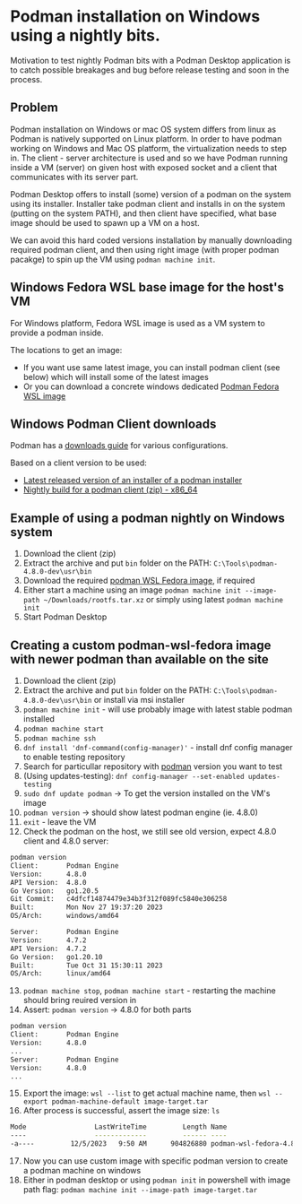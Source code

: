 # Podman installation on Windows using a nightly bits.
Motivation to test nightly Podman bits with a Podman Desktop application is to catch possible breakages and bug before release testing and soon in the process.

## Problem

Podman installation on Windows or mac OS system differs from linux as Podman is natively supported on Linux platform. In order to have podman working on Windows and Mac OS platform, the virtualization needs to step in. The client - server architecture is used and so we have Podman running inside a VM (server) on given host with exposed socket and a client that communicates with its server part. 

Podman Desktop offers to install (some) version of a podman on the system using its installer. Installer take podman client and installs in on the system (putting on the system PATH), and then client have specified, what base image should be used to spawn up a VM on a host.

We can avoid this hard coded versions installation by manually downloading required podman client, and then using right image (with proper podman pacakge) to spin up the VM using `podman machine init`.

## Windows Fedora WSL base image for the host's VM

For Windows platform, Fedora WSL image is used as a VM system to provide a podman inside.

The locations to get an image: 
* If you want use same latest image, you can install podman client (see below) which will install some of the latest images
* Or you can download a concrete windows dedicated [Podman Fedora WSL image](https://github.com/containers/podman-wsl-fedora/releases)

## Windows Podman Client downloads

Podman has a [downloads guide](https://github.com/containers/podman/blob/main/DOWNLOADS.md) for various configurations.

Based on a client version to be used:
* [Latest released version of an installer of a podman installer](https://github.com/containers/podman/releases)
* [Nightly build for a podman client (zip) - x86_64](https://api.cirrus-ci.com/v1/artifact/github/containers/podman/Artifacts/binary/podman-remote-release-windows_amd64.zip)

## Example of using a podman nightly on Windows system
1. Download the client (zip)
2. Extract the archive and put `bin` folder on the PATH: `C:\Tools\podman-4.8.0-dev\usr\bin`
3. Download the required [podman WSL Fedora image](https://github.com/containers/podman-wsl-fedora/releases), if required
4. Either start a machine using an image `podman machine init --image-path ~/Downloads/rootfs.tar.xz` or simply using latest `podman machine init`
5. Start Podman Desktop

## Creating a custom podman-wsl-fedora image with newer podman than available on the site
1. Download the client (zip)
2. Extract the archive and put `bin` folder on the PATH: `C:\Tools\podman-4.8.0-dev\usr\bin` or install via msi installer
3. `podman machine init` - will use probably image with latest stable podman installed
4. `podman machine start`
5. `podman machine ssh`
6. `dnf install 'dnf-command(config-manager)'` - install dnf config manager to enable testing repository
7. Search for particullar repository with [podman](https://packages.fedoraproject.org/pkgs/podman/podman/) version you want to test
8. (Using updates-testing): `dnf config-manager --set-enabled updates-testing`
9. `sudo dnf update podman` -> To get the version installed on the VM's image
10. `podman version` -> should show latest podman engine (ie. 4.8.0)
11. `exit` - leave the VM
12. Check the podman on the host, we still see old version, expect 4.8.0 client and 4.8.0 server:
```sh
podman version
Client:       Podman Engine
Version:      4.8.0
API Version:  4.8.0
Go Version:   go1.20.5
Git Commit:   c4dfcf14874479e34b3f312f089fc5840e306258
Built:        Mon Nov 27 19:37:20 2023
OS/Arch:      windows/amd64

Server:       Podman Engine
Version:      4.7.2
API Version:  4.7.2
Go Version:   go1.20.10
Built:        Tue Oct 31 15:30:11 2023
OS/Arch:      linux/amd64

```
13. `podman machine stop`, `podman machine start` - restarting the machine should bring reuired version in
14. Assert: `podman version`  -> 4.8.0 for both parts
```sh
podman version
Client:       Podman Engine
Version:      4.8.0
...
Server:       Podman Engine
Version:      4.8.0
...

```
15. Export the image: `wsl --list` to get actual machine name, then `wsl --export podman-machine-default image-target.tar`
16. After process is successful, assert the image size: `ls`
```sh
Mode                 LastWriteTime         Length Name
----                 -------------         ------ ----
-a----         12/5/2023   9:50 AM      904826880 podman-wsl-fedora-4.8.0-fc38.tar
```
17. Now you can use custom image with specific podman version to create a podman machine on windows
18. Either in podman desktop or using `podman init` in powershell with image path flag: `podman machine init --image-path image-target.tar`